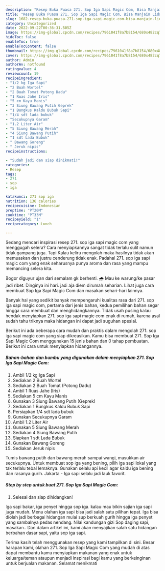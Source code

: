 ```yaml
---
description: "Resep Buka Puasa 271. Sop Iga Sapi Magic Com, Bisa Manjain Lidah"
title: "Resep Buka Puasa 271. Sop Iga Sapi Magic Com, Bisa Manjain Lidah"
slug: 1682-resep-buka-puasa-271-sop-iga-sapi-magic-com-bisa-manjain-lidah
category: Uncategorized
date: 2022-09-22T00:36:31.505Z
image: https://img-global.cpcdn.com/recipes/7961041f8a7b8154/680x482cq70/271-sop-iga-sapi-magic-com-foto-resep-utama.jpg
hideToc: false
enableToc: true
enableTocContent: false
thumbnail: https://img-global.cpcdn.com/recipes/7961041f8a7b8154/680x482cq70/271-sop-iga-sapi-magic-com-foto-resep-utama.jpg
cover: https://img-global.cpcdn.com/recipes/7961041f8a7b8154/680x482cq70/271-sop-iga-sapi-magic-com-foto-resep-utama.jpg
author: Admin
authorAv: notfound
ratingvalue: 4
reviewcount: 19
recipeingredient:
- "1/2 kg Iga Sapi"
- "2 Buah Wortel"
- "2 Buah Tomat Potong Dadu"
- "1 Ruas Jahe Iris"
- "5 cm Kayu Manis"
- "3 Siung Bawang Putih Geprek"
- "1 Bungkus Kaldu Bubuk Sapi"
- "1/4 sdt lada bubuk"
- "Secukupnya Garam"
- "1.2 Liter Air"
- "5 Siung Bawang Merah"
- "4 Siung Bawang Putih"
- "1 sdt Lada Bubuk"
- " Bawang Goreng"
- " Jeruk nipis"
recipeinstructions:

- "Sudah jadi dan siap dinikmati!"
categories:
- Resep
tags:
- 271
- sop
- iga

katakunci: 271 sop iga 
nutrition: 136 calories
recipecuisine: Indonesian
preptime: "PT20M"
cooktime: "PT33M"
recipeyield: "1"
recipecategory: Lunch

---
```



Sedang mencari inspirasi resep 271. sop iga sapi magic com yang menggugah selera? Cara menyiapkannya sangat tidak terlalu sulit namun tidak gampang juga. Tapi Kalau keliru mengolah maka hasilnya tidak akan memuaskan dan justru cenderung tidak enak. Padahal 271. sop iga sapi magic com yang enak seharusnya punya aroma dan rasa yang mampu memancing selera kita.


Bogor diguyur ujan dari semalam gk berhenti. 🌧 Mau ke warung/ke pasar jadi ribet. Dinginya ini hari. jadi aja diem dirumah seharian. Lihat juga cara membuat Sop Iga Sapi Magic Com dan masakan sehari-hari lainnya.

Banyak hal yang sedikit banyak mempengaruhi kualitas rasa dari 271. sop iga sapi magic com, pertama dari jenis bahan, kedua pemilihan bahan segar hingga cara membuat dan menghidangkannya. Tidak usah pusing kalau hendak menyiapkan 271. sop iga sapi magic com enak di rumah, karena asal sudah tahu triknya maka hidangan ini dapat jadi suguhan spesial.


Berikut ini ada beberapa cara mudah dan praktis dalam mengolah 271. sop iga sapi magic com yang siap dikreasikan. Kamu bisa membuat 271. Sop Iga Sapi Magic Com menggunakan 15 jenis bahan dan 0 tahap pembuatan. Berikut ini cara untuk menyiapkan hidangannya.

<!--inarticleads1-->

##### Bahan-bahan dan bumbu yang digunakan dalam menyiapkan 271. Sop Iga Sapi Magic Com:

1. Ambil 1/2 kg Iga Sapi
1. Sediakan 2 Buah Wortel
1. Sediakan 2 Buah Tomat (Potong Dadu)
1. Ambil 1 Ruas Jahe (Iris)
1. Sediakan 5 cm Kayu Manis
1. Gunakan 3 Siung Bawang Putih (Geprek)
1. Sediakan 1 Bungkus Kaldu Bubuk Sapi
1. Persiapkan 1/4 sdt lada bubuk
1. Gunakan Secukupnya Garam
1. Ambil 1.2 Liter Air
1. Gunakan 5 Siung Bawang Merah
1. Sediakan 4 Siung Bawang Putih
1. Siapkan 1 sdt Lada Bubuk
1. Gunakan  Bawang Goreng
1. Sediakan  Jeruk nipis


Tumis bawang putih dan bawang merah sampai wangi, masukkan air secukupnya. Untuk membuat sop iga yang bening, pilih iga sapi lokal yang tak terlalu tebal lemaknya. Gunakan selalu api kecil agar kaldu iga bening dan rasanya gurih. Jakarta - Iga sapi selalu jadi lauk favorit. 

<!--inarticleads2-->

##### Step by step untuk buat 271. Sop Iga Sapi Magic Com:


1. Selesai dan siap dihidangkan!

Iga sapi bakar, iga penyet hingga sop iga. kalau mau bikin sajian iga sapi juga mudah. Menu olahan iga sapi bisa jadi salah satu pilihan tepat. Iga bisa diolah jadi berbagai hidangan mulai sup berkuah gurih hingga iga penyet yang sambalnya pedas nendang. Nilai kandungan gizi Sop daging sapi, masakan.. Dan dalam artikel ini, kami akan menyajikan salah satu hidangan berbahan dasar sapi, yaitu sop iga sapi. 

Terima kasih telah menggunakan resep yang kami tampilkan di sini. Besar harapan kami, olahan 271. Sop Iga Sapi Magic Com yang mudah di atas dapat membantu kamu menyiapkan makanan yang enak untuk keluarga/teman ataupun menjadi inspirasi bagi kamu yang berkeinginan untuk berjualan makanan. Selamat menikmati
